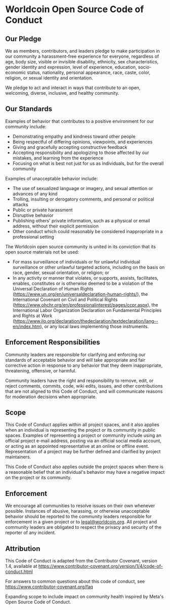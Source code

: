 # Worldcoin Open Source Code of Conduct

## Our Pledge

We as members, contributors, and leaders pledge to make participation in our
community a harassment-free experience for everyone, regardless of age, body
size, visible or invisible disability, ethnicity, sex characteristics, gender
identity and expression, level of experience, education, socio-economic status,
nationality, personal appearance, race, caste, color, religion, or sexual
identity and orientation.

We pledge to act and interact in ways that contribute to an open, welcoming,
diverse, inclusive, and healthy community.

## Our Standards

Examples of behavior that contributes to a positive environment for our
community include:

- Demonstrating empathy and kindness toward other people
- Being respectful of differing opinions, viewpoints, and experiences
- Giving and gracefully accepting constructive feedback
- Accepting responsibility and apologizing to those affected by our mistakes,
  and learning from the experience
- Focusing on what is best not just for us as individuals, but for the overall
  community

Examples of unacceptable behavior include:

- The use of sexualized language or imagery, and sexual attention or advances of
  any kind
- Trolling, insulting or derogatory comments, and personal or political attacks
- Public or private harassment
- Disruptive behavior
- Publishing others' private information, such as a physical or email address,
  without their explicit permission
- Other conduct which could reasonably be considered inappropriate in a
  professional setting

The Worldcoin open source community is united in its conviction that its open
source materials not be used:

- For mass surveillance of individuals or for unlawful individual surveillance
  or other unlawful targeted actions, including on the basis on race, gender,
  sexual orientation, or religion; or
- In any activity or manner that violates, or supports, assists, facilitates,
  enables, constitutes or is otherwise deemed to be a violation of the Universal
  Declaration of Human Rights
  (https://www.un.org/en/universaldeclaration-human-rights/), the International
  Covenant on Civil and Political Rights
  (https://www.ohchr.org/en/professionalinterest/pages/ccpr.aspx), the
  International Labor Organization Declaration on Fundamental Principles and
  Rights at Work
  (https://www.ilo.org/declaration/thedeclaration/textdeclaration/lang--en/index.htm),
  or any local laws implementing those instruments.

## Enforcement Responsibilities

Community leaders are responsible for clarifying and enforcing our standards of
acceptable behavior and will take appropriate and fair corrective action in
response to any behavior that they deem inappropriate, threatening, offensive,
or harmful.

Community leaders have the right and responsibility to remove, edit, or reject
comments, commits, code, wiki edits, issues, and other contributions that are
not aligned to this Code of Conduct, and will communicate reasons for moderation
decisions when appropriate.

## Scope

This Code of Conduct applies within all project spaces, and it also applies when
an individual is representing the project or its community in public spaces.
Examples of representing a project or community include using an official
project e-mail address, posting via an official social media account, or acting
as an appointed representative at an online or offline event. Representation of
a project may be further defined and clarified by project maintainers.

This Code of Conduct also applies outside the project spaces when there is a
reasonable belief that an individual's behavior may have a negative impact on
the project or its community.

## Enforcement

We encourage all communities to resolve issues on their own whenever possible.
Instances of abusive, harassing, or otherwise unacceptable behavior should be
reported to the community leaders responsible for enforcement in a given project
or to legal@worldcoin.org. All project and community leaders are obligated to
respect the privacy and security of the reporter of any incident.

## Attribution

This Code of Conduct is adapted from the Contributor Covenant, version 1.4,
available at
https://www.contributor-covenant.org/version/1/4/code-of-conduct.html

For answers to common questions about this code of conduct, see
https://www.contributor-covenant.org/faq

Expanding scope to include impact on community health inspired by Meta's Open
Source Code of Conduct.
